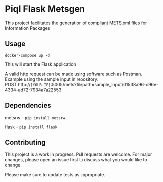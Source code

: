 # Piql Flask Metsgen

This project facilitates the generation of compliant METS.xml files for Information Packages

## Usage

`docker-compose up -d`

This will start the Flask application

A valid http request can be made using software such as Postman.\
Example using the sample input in repository:\
POST http://`[YOUR-IP]`:5005/mets?filepath=sample_input/01538a96-c96e-4334-ad72-7934a7a22553

## Dependencies

metsrw
	- `pip install metsrw`

flask
	- `pip install flask`
	
## Contributing
This project is a work in progress.
Pull requests are welcome. For major changes, please open an issue first to discuss what you would like to change.

Please make sure to update tests as appropriate.